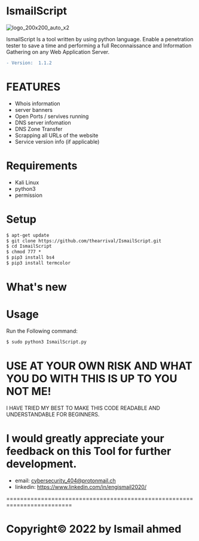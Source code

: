 # IsmailScript

![logo_200x200_auto_x2](https://user-images.githubusercontent.com/27915465/151691466-a70eb52e-229b-410c-93c0-fd0f9cb8652b.jpg)

IsmailScript Is a tool written by using python language. Enable a penetration tester to save a time and performing a full Reconnaissance and Information Gathering on any Web Application Server.

```diff
- Version:  1.1.2
```


# FEATURES


- Whois information
- server banners
- Open Ports / servives running
- DNS server infomation
- DNS Zone Transfer
- Scrapping all URLs of the website
- Service version info (if applicable)


# Requirements

- Kali Linux
- python3
- permission

# Setup

```diff
$ apt-get update
$ git clone https://github.com/thearrival/IsmailScript.git
$ cd IsmailScript
$ chmod 777 *
$ pip3 install bs4
$ pip3 install termcolor
```

# What's new



# Usage 

Run the Following command:
```diff
$ sudo python3 IsmailScript.py 
```




# USE AT YOUR OWN RISK AND WHAT YOU DO WITH THIS IS UP TO YOU NOT ME!

I HAVE TRIED MY BEST TO MAKE THIS CODE READABLE AND UNDERSTANDABLE FOR BEGINNERS.

I would greatly appreciate your feedback on this Tool for further development.
=========================================================================
- email:      cybersecurity_404@protonmail.ch
- linkedin:   https://www.linkedin.com/in/engismail2020/

=========================================================================
# Copyright© 2022 by Ismail ahmed 
